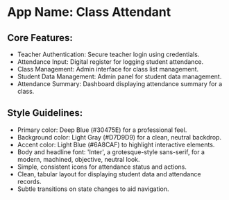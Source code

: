 # **App Name**: Class Attendant

## Core Features:

- Teacher Authentication: Secure teacher login using credentials.
- Attendance Input: Digital register for logging student attendance.
- Class Management: Admin interface for class list management.
- Student Data Management: Admin panel for student data management.
- Attendance Summary: Dashboard displaying attendance summary for a class. 

## Style Guidelines:

- Primary color: Deep Blue (#30475E) for a professional feel.
- Background color: Light Gray (#D7D9D9) for a clean, neutral backdrop.
- Accent color: Light Blue (#6A8CAF) to highlight interactive elements.
- Body and headline font: 'Inter', a grotesque-style sans-serif, for a modern, machined, objective, neutral look.
- Simple, consistent icons for attendance status and actions.
- Clean, tabular layout for displaying student data and attendance records.
- Subtle transitions on state changes to aid navigation.